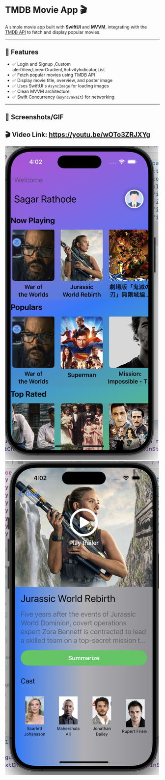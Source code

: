 # TMDB Movie App 🎬

A simple movie app built with **SwiftUI** and **MVVM**, integrating with the [TMDB API](https://www.themoviedb.org/documentation/api) to fetch and display popular movies.

---

## 🚀 Features
- ✅ Login and Signup ,Custom alertView,LinearGradient,ActivityIndicator,List
- ✅ Fetch popular movies using TMDB API
- ✅ Display movie title, overview, and poster image
- ✅ Uses SwiftUI's `AsyncImage` for loading images
- ✅ Clean MVVM architecture
- ✅ Swift Concurrency (`async/await`) for networking

---

## 📸 Screenshots/GIF

## 🎬 Video Link: https://youtu.be/wOTo3ZRJXYg


![short](TMDBMovieApp/1.png) ![short](TMDBMovieApp/2.png)

